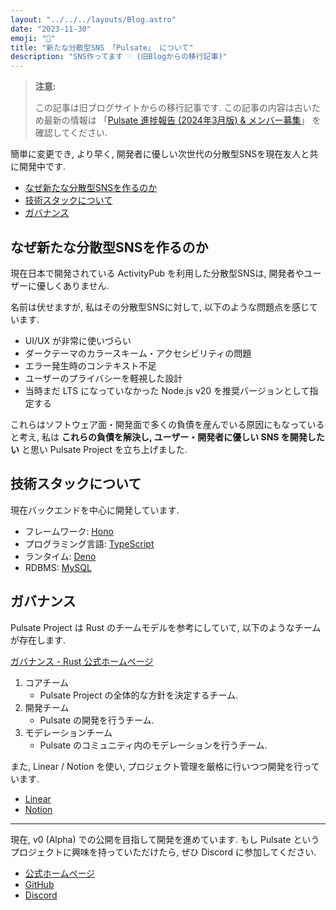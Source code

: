 ```yaml
---
layout: "../../../layouts/Blog.astro"
date: "2023-11-30"
emoji: "💙"
title: "新たな分散型SNS 「Pulsate」 について"
description: "SNS作ってます ♡ (旧Blogからの移行記事)"
---
```


> **注意:**
>
> この記事は旧ブログサイトからの移行記事です. この記事の内容は古いため最新の情報は 「[Pulsate 進捗報告 (2024年3月版) & メンバー募集](../2024/about-pulsate-2024-03.md)」 を確認してください.

簡単に変更でき, より早く, 開発者に優しい次世代の分散型SNSを現在友人と共に開発中です.

- [なぜ新たな分散型SNSを作るのか](#なぜ新たな分散型snsを作るのか)
- [技術スタックについて](#技術スタックについて)
- [ガバナンス](#ガバナンス)

## なぜ新たな分散型SNSを作るのか

現在日本で開発されている ActivityPub を利用した分散型SNSは, 開発者やユーザーに優しくありません.

名前は伏せますが, 私はその分散型SNSに対して, 以下のような問題点を感じています.

- UI/UX が非常に使いづらい
- ダークテーマのカラースキーム・アクセシビリティの問題
- エラー発生時のコンテキスト不足
- ユーザーのプライバシーを軽視した設計
- 当時まだ LTS になっていなかった Node.js v20 を推奨バージョンとして指定する

これらはソフトウェア面・開発面で多くの負債を産んでいる原因にもなっていると考え, 私は **これらの負債を解決し, ユーザー・開発者に優しい SNS を開発したい** と思い Pulsate Project を立ち上げました.

## 技術スタックについて

現在バックエンドを中心に開発しています.

- フレームワーク: [Hono](https://hono.dev)
- プログラミング言語: [TypeScript](https://www.typescriptlang.org)
- ランタイム: [Deno](https://deno.com)
- RDBMS: [MySQL](https://www.mysql.com)

## ガバナンス

Pulsate Project は Rust のチームモデルを参考にしていて, 以下のようなチームが存在します.

[ガバナンス - Rust 公式ホームページ](https://www.rust-lang.org/ja/governance)

1. コアチーム
    - Pulsate Project の全体的な方針を決定するチーム.
2. 開発チーム
    - Pulsate の開発を行うチーム.
3. モデレーションチーム
    - Pulsate のコミュニティ内のモデレーションを行うチーム.

また, Linear / Notion を使い, プロジェクト管理を厳格に行いつつ開発を行っています.

- [Linear](https://linear.app/)
- [Notion](https://www.notion.so/)

----

現在, v0 (Alpha) での公開を目指して開発を進めています. もし Pulsate というプロジェクトに興味を持っていただけたら, ぜひ Discord に参加してください.

- [公式ホームページ](https://pulsate.dev)
- [GitHub](https://link.pulsate.dev/github)
- [Discord](https://link.pulsate.dev/discord)
